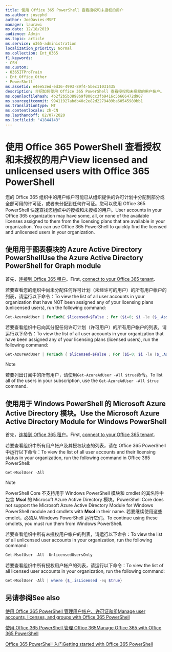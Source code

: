 ```yaml
---
title: 使用 Office 365 PowerShell 查看授权和未授权的用户
ms.author: josephd
author: JoeDavies-MSFT
manager: laurawi
ms.date: 12/18/2019
audience: Admin
ms.topic: article
ms.service: o365-administration
localization_priority: Normal
ms.collection: Ent_O365
f1.keywords:
- CSH
ms.custom:
- O365ITProTrain
- Ent_Office_Other
- PowerShell
ms.assetid: e4ee53ed-ed36-4993-89f4-5bec11031435
description: 介绍如何使用 Office 365 PowerShell 查看授权和未授权的用户帐户。
ms.openlocfilehash: 4b2f2b5b3898b9f800cc3fb9416c5b666472d907
ms.sourcegitcommit: 99411927abdb40c2e82d2279489ba60545989bb1
ms.translationtype: MT
ms.contentlocale: zh-CN
ms.lasthandoff: 02/07/2020
ms.locfileid: "41844143"
---
```

# <a name="view-licensed-and-unlicensed-users-with-office-365-powershell"></a><span data-ttu-id="d1b64-103">使用 Office 365 PowerShell 查看授权和未授权的用户</span><span class="sxs-lookup"><span data-stu-id="d1b64-103">View licensed and unlicensed users with Office 365 PowerShell</span></span>

<span data-ttu-id="d1b64-p101">您的 Office 365 组织中的用户帐户可能已从组织提供的许可计划中分配到部分或全部可用的许可证，或者未分配到任何许可证。您可以使用 Office 365 PowerShell 快速查找您组织中的授权和未授权的用户。</span><span class="sxs-lookup"><span data-stu-id="d1b64-p101">User accounts in your Office 365 organization may have some, all, or none of the available licenses assigned to them from the licensing plans that are available in your organization. You can use Office 365 PowerShell to quickly find the licensed and unlicensed users in your organization.</span></span>

## <a name="use-the-azure-active-directory-powershell-for-graph-module"></a><span data-ttu-id="d1b64-106">使用用于图表模块的 Azure Active Directory PowerShell</span><span class="sxs-lookup"><span data-stu-id="d1b64-106">Use the Azure Active Directory PowerShell for Graph module</span></span>

<span data-ttu-id="d1b64-107">首先，[连接到 Office 365 租户](connect-to-office-365-powershell.md#connect-with-the-azure-active-directory-powershell-for-graph-module)。</span><span class="sxs-lookup"><span data-stu-id="d1b64-107">First, [connect to your Office 365 tenant](connect-to-office-365-powershell.md#connect-with-the-azure-active-directory-powershell-for-graph-module).</span></span>
 
<span data-ttu-id="d1b64-108">若要查看您的组织中尚未分配任何许可计划（未经许可的用户）的所有用户帐户的列表，请运行以下命令：</span><span class="sxs-lookup"><span data-stu-id="d1b64-108">To view the list of all user accounts in your organization that have NOT been assigned any of your licensing plans (unlicensed users), run the following command:</span></span>
  
```powershell
Get-AzureAdUser | ForEach{ $licensed=$False ; For ($i=0; $i -le ($_.AssignedLicenses | Measure).Count ; $i++) { If( [string]::IsNullOrEmpty(  $_.AssignedLicenses[$i].SkuId ) -ne $True) { $licensed=$true } } ; If( $licensed -eq $false) { Write-Host $_.UserPrincipalName} }
```

<span data-ttu-id="d1b64-109">若要查看组织中已向其分配任何许可计划（许可用户）的所有用户帐户的列表，请运行以下命令：</span><span class="sxs-lookup"><span data-stu-id="d1b64-109">To view the list of all user accounts in your organization that have been assigned any of your licensing plans (licensed users), run the following command:</span></span>
  
```powershell
Get-AzureAdUser | ForEach { $licensed=$False ; For ($i=0; $i -le ($_.AssignedLicenses | Measure).Count ; $i++) { If( [string]::IsNullOrEmpty(  $_.AssignedLicenses[$i].SkuId ) -ne $True) { $licensed=$true } } ; If( $licensed -eq $true) { Write-Host $_.UserPrincipalName} }
```

>[!Note]
><span data-ttu-id="d1b64-110">若要列出订阅中的所有用户，请使用`Get-AzureAdUser -All $true`命令。</span><span class="sxs-lookup"><span data-stu-id="d1b64-110">To list all of the users in your subscription, use the `Get-AzureAdUser -All $true` command.</span></span>
>

## <a name="use-the-microsoft-azure-active-directory-module-for-windows-powershell"></a><span data-ttu-id="d1b64-111">使用用于 Windows PowerShell 的 Microsoft Azure Active Directory 模块。</span><span class="sxs-lookup"><span data-stu-id="d1b64-111">Use the Microsoft Azure Active Directory Module for Windows PowerShell</span></span>

<span data-ttu-id="d1b64-112">首先，[连接到 Office 365 租户](connect-to-office-365-powershell.md#connect-with-the-microsoft-azure-active-directory-module-for-windows-powershell)。</span><span class="sxs-lookup"><span data-stu-id="d1b64-112">First, [connect to your Office 365 tenant](connect-to-office-365-powershell.md#connect-with-the-microsoft-azure-active-directory-module-for-windows-powershell).</span></span>

<span data-ttu-id="d1b64-113">若要查看组织中所有用户帐户及其授权状态的列表，请在 Office 365 PowerShell 中运行以下命令：</span><span class="sxs-lookup"><span data-stu-id="d1b64-113">To view the list of all user accounts and their licensing status in your organization, run the following command in Office 365 PowerShell:</span></span>
  
```powershell
Get-MsolUser -All
```

>[!Note]
><span data-ttu-id="d1b64-114">PowerShell Core 不支持用于 Windows PowerShell 模块和 cmdlet 的其名称中包含 **Msol** 的 Microsoft Azure Active Directory 模块。</span><span class="sxs-lookup"><span data-stu-id="d1b64-114">PowerShell Core does not support the Microsoft Azure Active Directory Module for Windows PowerShell module and cmdlets with **Msol** in their name.</span></span> <span data-ttu-id="d1b64-115">若要继续使用这些 cmdlet，必须从 Windows PowerShell 运行它们。</span><span class="sxs-lookup"><span data-stu-id="d1b64-115">To continue using these cmdlets, you must run them from Windows PowerShell.</span></span>
>

<span data-ttu-id="d1b64-116">若要查看组织中所有未授权用户帐户的列表，请运行以下命令：</span><span class="sxs-lookup"><span data-stu-id="d1b64-116">To view the list of all unlicensed user accounts in your organization, run the following command:</span></span>
  
```powershell
Get-MsolUser -All -UnlicensedUsersOnly
```

<span data-ttu-id="d1b64-117">若要查看组织中所有授权用户帐户的列表，请运行以下命令：</span><span class="sxs-lookup"><span data-stu-id="d1b64-117">To view the list of all licensed user accounts in your organization, run the following command:</span></span>
  
```powershell
Get-MsolUser -All | where {$_.isLicensed -eq $true}
```

## <a name="see-also"></a><span data-ttu-id="d1b64-118">另请参阅</span><span class="sxs-lookup"><span data-stu-id="d1b64-118">See also</span></span>

[<span data-ttu-id="d1b64-119">使用 Office 365 PowerShell 管理用户帐户、许可证和组</span><span class="sxs-lookup"><span data-stu-id="d1b64-119">Manage user accounts, licenses, and groups with Office 365 PowerShell</span></span>](manage-user-accounts-and-licenses-with-office-365-powershell.md)
  
[<span data-ttu-id="d1b64-120">使用 Office 365 PowerShell 管理 Office 365</span><span class="sxs-lookup"><span data-stu-id="d1b64-120">Manage Office 365 with Office 365 PowerShell</span></span>](manage-office-365-with-office-365-powershell.md)
  
[<span data-ttu-id="d1b64-121">Office 365 PowerShell 入门</span><span class="sxs-lookup"><span data-stu-id="d1b64-121">Getting started with Office 365 PowerShell</span></span>](getting-started-with-office-365-powershell.md)
